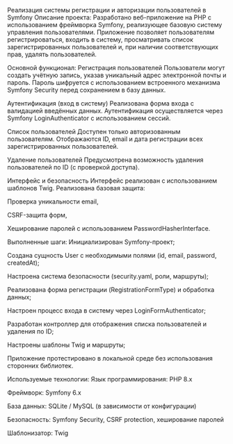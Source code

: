 Реализация системы регистрации и авторизации пользователей в Symfony
Описание проекта:
Разработано веб-приложение на PHP с использованием фреймворка Symfony, реализующее базовую систему управления пользователями. Приложение позволяет пользователям регистрироваться, входить в систему, просматривать список зарегистрированных пользователей и, при наличии соответствующих прав, удалять пользователей.

Основной функционал:
Регистрация пользователей
Пользователи могут создать учётную запись, указав уникальный адрес электронной почты и пароль. Пароль шифруется с использованием встроенного механизма Symfony Security перед сохранением в базу данных.

Аутентификация (вход в систему)
Реализована форма входа с валидацией введённых данных. Аутентификация осуществляется через Symfony LoginAuthenticator с использованием сессий.

Список пользователей
Доступен только авторизованным пользователям. Отображаются ID, email и дата регистрации всех зарегистрированных пользователей.

Удаление пользователей
Предусмотрена возможность удаления пользователей по ID (с проверкой доступа).

Интерфейс и безопасность
Интерфейс реализован с использованием шаблонов Twig. Реализована базовая защита:

Проверка уникальности email,

CSRF-защита форм,

Хеширование паролей с использованием PasswordHasherInterface.

Выполненные шаги:
Инициализирован Symfony-проект;

Создана сущность User с необходимыми полями (id, email, password, createdAt);

Настроена система безопасности (security.yaml, роли, маршруты);

Реализована форма регистрации (RegistrationFormType) и обработка данных;

Настроен процесс входа в систему через LoginFormAuthenticator;

Разработан контроллер для отображения списка пользователей и удаления по ID;

Настроены шаблоны Twig и маршруты;

Приложение протестировано в локальной среде без использования сторонних библиотек.

Используемые технологии:
Язык программирования: PHP 8.x

Фреймворк: Symfony 6.x

База данных: SQLite / MySQL (в зависимости от конфигурации)

Безопасность: Symfony Security, CSRF protection, хеширование паролей

Шаблонизатор: Twig
